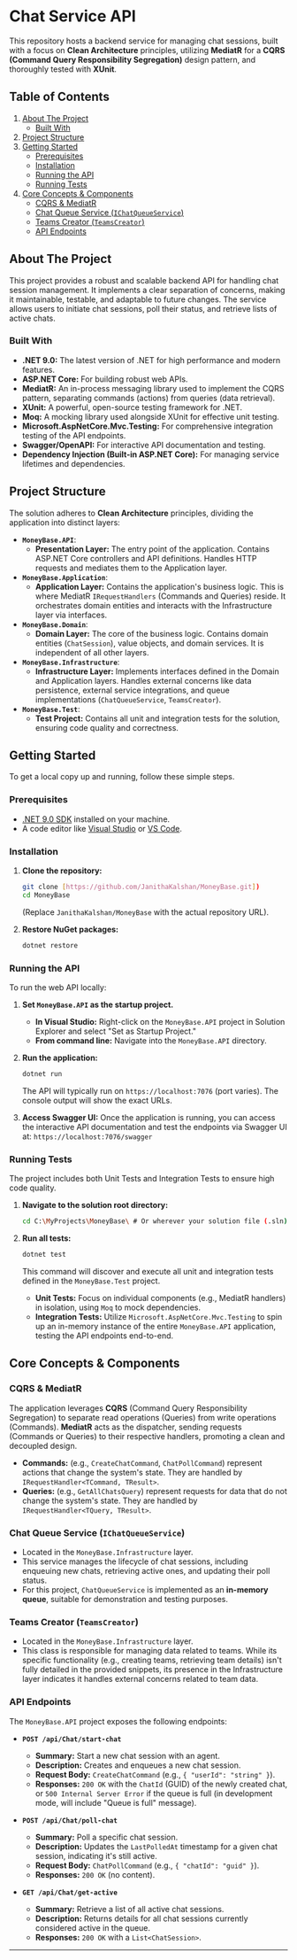 # Chat Service API

This repository hosts a backend service for managing chat sessions, built with a focus on **Clean Architecture** principles, utilizing **MediatR** for a **CQRS (Command Query Responsibility Segregation)** design pattern, and thoroughly tested with **XUnit**.

## Table of Contents

1.  [About The Project](#about-the-project)
    * [Built With](#built-with)
2.  [Project Structure](#project-structure)
3.  [Getting Started](#getting-started)
    * [Prerequisites](#prerequisites)
    * [Installation](#installation)
    * [Running the API](#running-the-api)
    * [Running Tests](#running-tests)
4.  [Core Concepts & Components](#core-concepts--components)
    * [CQRS & MediatR](#cqrs--mediatr)
    * [Chat Queue Service (`IChatQueueService`)](#chat-queue-service-ichatqueueservice)
    * [Teams Creator (`TeamsCreator`)](#teams-creator-teamscreator)
    * [API Endpoints](#api-endpoints)


## About The Project

This project provides a robust and scalable backend API for handling chat session management. It implements a clear separation of concerns, making it maintainable, testable, and adaptable to future changes. The service allows users to initiate chat sessions, poll their status, and retrieve lists of active chats.

### Built With

* **.NET 9.0:** The latest version of .NET for high performance and modern features.
* **ASP.NET Core:** For building robust web APIs.
* **MediatR:** An in-process messaging library used to implement the CQRS pattern, separating commands (actions) from queries (data retrieval).
* **XUnit:** A powerful, open-source testing framework for .NET.
* **Moq:** A mocking library used alongside XUnit for effective unit testing.
* **Microsoft.AspNetCore.Mvc.Testing:** For comprehensive integration testing of the API endpoints.
* **Swagger/OpenAPI:** For interactive API documentation and testing.
* **Dependency Injection (Built-in ASP.NET Core):** For managing service lifetimes and dependencies.

## Project Structure

The solution adheres to **Clean Architecture** principles, dividing the application into distinct layers:

* **`MoneyBase.API`**:
    * **Presentation Layer:** The entry point of the application. Contains ASP.NET Core controllers and API definitions. Handles HTTP requests and mediates them to the Application layer.
* **`MoneyBase.Application`**:
    * **Application Layer:** Contains the application's business logic. This is where MediatR `IRequestHandlers` (Commands and Queries) reside. It orchestrates domain entities and interacts with the Infrastructure layer via interfaces.
* **`MoneyBase.Domain`**:
    * **Domain Layer:** The core of the business logic. Contains domain entities (`ChatSession`), value objects, and domain services. It is independent of all other layers.
* **`MoneyBase.Infrastructure`**:
    * **Infrastructure Layer:** Implements interfaces defined in the Domain and Application layers. Handles external concerns like data persistence, external service integrations, and queue implementations (`ChatQueueService`, `TeamsCreator`).
* **`MoneyBase.Test`**:
    * **Test Project:** Contains all unit and integration tests for the solution, ensuring code quality and correctness.

## Getting Started

To get a local copy up and running, follow these simple steps.

### Prerequisites

* [.NET 9.0 SDK](https://dotnet.microsoft.com/download/dotnet/9.0) installed on your machine.
* A code editor like [Visual Studio](https://visualstudio.microsoft.com/downloads/) or [VS Code](https://code.visualstudio.com/).

### Installation

1.  **Clone the repository:**
    ```bash
    git clone [https://github.com/JanithaKalshan/MoneyBase.git])
    cd MoneyBase
    ```
    (Replace `JanithaKalshan/MoneyBase` with the actual repository URL).

2.  **Restore NuGet packages:**
    ```bash
    dotnet restore
    ```

### Running the API

To run the web API locally:

1.  **Set `MoneyBase.API` as the startup project.**
    * **In Visual Studio:** Right-click on the `MoneyBase.API` project in Solution Explorer and select "Set as Startup Project."
    * **From command line:** Navigate into the `MoneyBase.API` directory.

2.  **Run the application:**
    ```bash
    dotnet run
    ```
    The API will typically run on `https://localhost:7076` (port varies). The console output will show the exact URLs.

3.  **Access Swagger UI:** Once the application is running, you can access the interactive API documentation and test the endpoints via Swagger UI at:
    `https://localhost:7076/swagger` 
### Running Tests

The project includes both Unit Tests and Integration Tests to ensure high code quality.

1.  **Navigate to the solution root directory:**
    ```bash
    cd C:\MyProjects\MoneyBase\ # Or wherever your solution file (.sln) is located
    ```

2.  **Run all tests:**
    ```bash
    dotnet test
    ```
    This command will discover and execute all unit and integration tests defined in the `MoneyBase.Test` project.

    * **Unit Tests:** Focus on individual components (e.g., MediatR handlers) in isolation, using `Moq` to mock dependencies.
    * **Integration Tests:** Utilize `Microsoft.AspNetCore.Mvc.Testing` to spin up an in-memory instance of the entire `MoneyBase.API` application, testing the API endpoints end-to-end.

## Core Concepts & Components

### CQRS & MediatR

The application leverages **CQRS** (Command Query Responsibility Segregation) to separate read operations (Queries) from write operations (Commands). **MediatR** acts as the dispatcher, sending requests (Commands or Queries) to their respective handlers, promoting a clean and decoupled design.

* **Commands:** (e.g., `CreateChatCommand`, `ChatPollCommand`) represent actions that change the system's state. They are handled by `IRequestHandler<TCommand, TResult>`.
* **Queries:** (e.g., `GetAllChatsQuery`) represent requests for data that do not change the system's state. They are handled by `IRequestHandler<TQuery, TResult>`.

### Chat Queue Service (`IChatQueueService`)

* Located in the `MoneyBase.Infrastructure` layer.
* This service manages the lifecycle of chat sessions, including enqueuing new chats, retrieving active ones, and updating their poll status.
* For this project, `ChatQueueService` is implemented as an **in-memory queue**, suitable for demonstration and testing purposes. 

### Teams Creator (`TeamsCreator`)

* Located in the `MoneyBase.Infrastructure` layer.
* This class is responsible for managing data related to teams. While its specific functionality (e.g., creating teams, retrieving team details) isn't fully detailed in the provided snippets, its presence in the Infrastructure layer indicates it handles external concerns related to team data.

### API Endpoints

The `MoneyBase.API` project exposes the following endpoints:

* **`POST /api/Chat/start-chat`**
    * **Summary:** Start a new chat session with an agent.
    * **Description:** Creates and enqueues a new chat session.
    * **Request Body:** `CreateChatCommand` (e.g., `{ "userId": "string" }`).
    * **Responses:** `200 OK` with the `ChatId` (GUID) of the newly created chat, or `500 Internal Server Error` if the queue is full (in development mode, will include "Queue is full" message).

* **`POST /api/Chat/poll-chat`**
    * **Summary:** Poll a specific chat session.
    * **Description:** Updates the `LastPolledAt` timestamp for a given chat session, indicating it's still active.
    * **Request Body:** `ChatPollCommand` (e.g., `{ "chatId": "guid" }`).
    * **Responses:** `200 OK` (no content).

* **`GET /api/Chat/get-active`**
    * **Summary:** Retrieve a list of all active chat sessions.
    * **Description:** Returns details for all chat sessions currently considered active in the queue.
    * **Responses:** `200 OK` with a `List<ChatSession>`.

---

